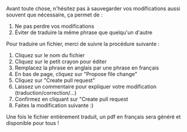 Avant toute chose, n'hésitez pas à sauvegarder vos modifications aussi souvent que nécessaire, ça permet de :

1. Ne pas perdre vos modifications
2. Éviter de traduire la même phrase que quelqu'un d'autre

Pour traduire un fichier, merci de suivre la procédure suivante :

1. Cliquez sur le nom du fichier
2. Cliquez sur le petit crayon pour éditer
3. Remplacez la phrase en anglais par une phrase en français
4. En bas de page, cliquez sur "Propose file change"
5. Cliquez sur "Create pull request"
6. Laissez un commentaire pour expliquer votre modification (traduction/correction/...)
7. Confirmez en cliquant sur "Create pull request
8. Faites la modification suivante :)


Une fois le fichier entièrement traduit, un pdf en français sera généré et disponible pour tous !
